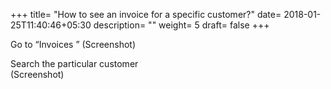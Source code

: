 +++
title= "How to see an invoice for a specific customer?"
date= 2018-01-25T11:40:46+05:30
description= ""
weight= 5
draft= false
+++

Go to “Invoices ” 
        (Screenshot)                                    

Search the particular customer                             
        (Screenshot)  



